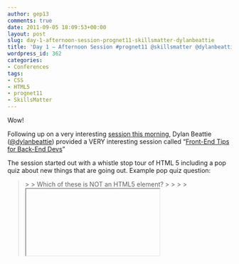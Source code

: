```yaml
---
author: gep13
comments: true
date: 2011-09-05 18:09:53+00:00
layout: post
slug: day-1-afternoon-session-prognet11-skillsmatter-dylanbeattie
title: 'Day 1 – Afternoon Session #prognet11 @skillsmatter @dylanbeattie'
wordpress_id: 362
categories:
- Conferences
tags:
- CSS
- HTML5
- prognet11
- SkillsMatter
---
```


Wow!

 

Following up on a very interesting [session this morning](http://www.gep13.co.uk/blog/?p=361), Dylan Beattie ([@dylanbeattie](http://twitter.com/#!/dylanbeattie)) provided a VERY interesting session called “[Front-End Tips for Back-End Devs](http://skillsmatter.com/podcast/open-source-dot-net/front-end-tips-for-back-end-devs)”

 

The session started out with a whistle stop tour of HTML 5 including a pop quiz about new things that are going out. Example pop quiz question:

 

<blockquote>  
> 
> Which of these is NOT an HTML5 element?
> 
>    
> 
> <command> <iframe> <ruby> <shortcut> <progress> <time>
> 
> </blockquote>

 

For the answer, take a look at the following:

 

[http://joshduck.com/periodic-table.html](http://joshduck.com/periodic-table.html)

 

Which lists all the current HTML5 elements in the form of a periodic table.

 

The talk then took a __VERY__ interesting turn and started to describe how you could apply the SOLID coding principles to your Web Sites’ CSS.

 

**“S” is for Single Responsibility**

 

Dylan described the concept of taking traditional CSS and turning it inside out. Rather than containing all the styles, for example font, colour, size etc, within a single, specific, CSS definition, instead create a CSS definition that does one thing, for instance, makes “stuff” red. That way, you can apply multiple selectors to this CSS definition to apply the colour red to an element.

 

**“O” is for Open-Closed Principle**

 

Dylan suggested three main rules to follow when applying this principle:

 

  
  * Don’t use !Important 
   
  * Don’t use classes 
   
  * Don’t use ID’s 
 

Although, he did concede that in some places, the latter two HAD to be broken.

 

**“L” is for Liskov Substitution**

 

Due to the fact that we (as Web Developers) are restricted in the base types that we can inherit from, there is not much that can be done here in applying this particular principle.

 

**“I” is for Interface Segregation**

 

The example that was provided was that this:

 

<input class=”tall wide next button” />

 

is a lot easier to read and maintain than:

 

<input class=”tallWideNextButton” />

 

**“D” is for Dependency Inversion**

 

Although he has tried, Dylan said that there is no direct application of this principle to CSS.

 

Now, after hearing all of the above, I have to admit that I was a little thrown. It literally goes against everything that I have learnt to date about applying CSS, and it took a while to digest it.

 

However, after giving it some thought, it does appear to make some sense. I guess it will really only be after I have used this technique in anger that I will be able to make a final decision on whether it makes sense to me.

 

The session wrapped up with Dylan demonstrating his WebGloss Nuget package. Here he showed how you could create the base styles, master pages, JavaScript etc for a site, package it up into a Nuget package, and then apply this to a blank ASP.Net MVC application. If required, you could then override things that were specific to the new application.

 

I have to say I really like this approach, and I will be keeping a look out for the final release of WebGloss once Dylan makes it available. HINT: If you could let me know when it is available I would be very grateful ![Smile](http://www.gep13.co.uk/blog/wp-content/uploads/Day-1Afternoon-Session-prognet11-skillsm_FF94/wlEmoticon-smile.png)

 

In summary, a great session that I would highly recommend you watching back on the Skills Matter site.

 

 

**Recommended Reading from this session:**

 

[Designing with Web Standards](http://www.amazon.co.uk/gp/product/0321616952/ref=as_li_ss_tl?ie=UTF8&tag=www6thprimeco-21&linkCode=as2&camp=1634&creative=19450&creativeASIN=0321616952)![](http://www.assoc-amazon.co.uk/e/ir?t=&l=as2&o=2&a=0321616952)

 

[Transcending CSS: The Fine Art of Web Design](http://www.amazon.co.uk/gp/product/0321410971/ref=as_li_ss_tl?ie=UTF8&tag=www6thprimeco-21&linkCode=as2&camp=1634&creative=19450&creativeASIN=0321410971)![](http://www.assoc-amazon.co.uk/e/ir?t=&l=as2&o=2&a=0321410971)

 

**Recommended tools/packages:**

 

[YSlow](http://developer.yahoo.com/yslow/)

 

[Cassette](http://getcassette.net/)
